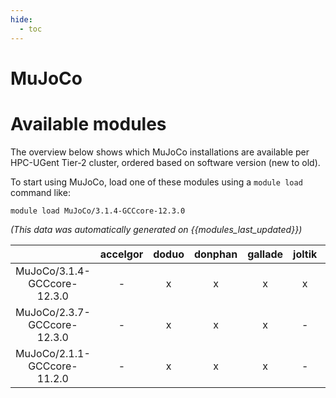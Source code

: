 ```yaml
---
hide:
  - toc
---
```


MuJoCo
======

# Available modules


The overview below shows which MuJoCo installations are available per HPC-UGent Tier-2 cluster, ordered based on software version (new to old).

To start using MuJoCo, load one of these modules using a `module load` command like:

```shell
module load MuJoCo/3.1.4-GCCcore-12.3.0
```

*(This data was automatically generated on {{modules_last_updated}})*  

| |accelgor|doduo|donphan|gallade|joltik|shinx|
| :---: | :---: | :---: | :---: | :---: | :---: | :---: |
|MuJoCo/3.1.4-GCCcore-12.3.0|-|x|x|x|x|x|
|MuJoCo/2.3.7-GCCcore-12.3.0|-|x|x|x|-|x|
|MuJoCo/2.1.1-GCCcore-11.2.0|-|x|x|x|-|-|
